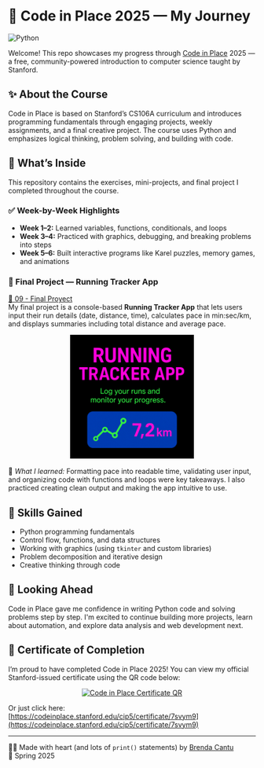 # 🌟 Code in Place 2025 — My Journey

![Python](https://img.shields.io/badge/Python-3.x-blue?logo=python&logoColor=white)

Welcome! This repo showcases my progress through [Code in Place](https://codeinplace.stanford.edu/) 2025 — a free, community-powered introduction to computer science taught by Stanford.

## ✨ About the Course

Code in Place is based on Stanford’s CS106A curriculum and introduces programming fundamentals through engaging projects, weekly assignments, and a final creative project. The course uses Python and emphasizes logical thinking, problem solving, and building with code.

## 🧩 What’s Inside

This repository contains the exercises, mini-projects, and final project I completed throughout the course.

### ✅ Week-by-Week Highlights

- **Week 1–2:** Learned variables, functions, conditionals, and loops  
- **Week 3–4:** Practiced with graphics, debugging, and breaking problems into steps  
- **Week 5–6:** Built interactive programs like Karel puzzles, memory games, and animations  

### 🏁 Final Project — Running Tracker App

[📂 09 - Final Proyect](./09%20-%20Final%20Proyect/)  
My final project is a console-based **Running Tracker App** that lets users input their run details (date, distance, time), calculates pace in min:sec/km, and displays summaries including total distance and average pace.

<p align="center">
  <a href="https://github.com/BrendaCantuL/Code-In-Place/blob/main/09%20-%20Final%20Proyect/python%20running_tracker.py">
    <img src="./09%20-%20Final%20Proyect/Image.png" alt="Running Tracker App" width="50%" />
  </a>
</p>

🧠 *What I learned:* Formatting pace into readable time, validating user input, and organizing code with functions and loops were key takeaways. I also practiced creating clean output and making the app intuitive to use.

## 🎯 Skills Gained

- Python programming fundamentals  
- Control flow, functions, and data structures  
- Working with graphics (using `tkinter` and custom libraries)  
- Problem decomposition and iterative design  
- Creative thinking through code  

## 🚀 Looking Ahead

Code in Place gave me confidence in writing Python code and solving problems step by step. I'm excited to continue building more projects, learn about automation, and explore data analysis and web development next.

## 🏅 Certificate of Completion

I’m proud to have completed Code in Place 2025! You can view my official Stanford-issued certificate using the QR code below:

<p align="center">
  <a href="https://codeinplace.stanford.edu/cip5/certificate/7svym9">
    <img src="https://github.com/BrendaCantuL/Images/blob/main/CIP_QR_Code.png" alt="Code in Place Certificate QR" width="30%" />
  </a>

Or just click here: [https://codeinplace.stanford.edu/cip5/certificate/7svym9](https://codeinplace.stanford.edu/cip5/certificate/7svym9)
</p>

---

👩‍💻 Made with heart (and lots of `print()` statements) by [Brenda Cantu](https://github.com/BrendaCantuL)  
📅 Spring 2025
